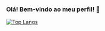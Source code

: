 ### Olá! Bem-vindo ao meu perfil! 🦉

[![Top Langs](https://github-readme-stats.vercel.app/api/top-langs/?username=GabrielCesconetto&layout=compact&theme=dark)](https://github.com/anuraghazra/github-readme-stats)



<!--
**GabrielCesconetto/GabrielCesconetto** is a ✨ _special_ ✨ repository because its `README.md` (this file) appears on your GitHub profile.

Here are some ideas to get you started:

- 🔭 I’m currently working on ...
- 🌱 I’m currently learning ...
- 👯 I’m looking to collaborate on ...
- 🤔 I’m looking for help with ...
- 💬 Ask me about ...
- 📫 How to reach me: ...
- 😄 Pronouns: ...
- ⚡ Fun fact: ...
-->
